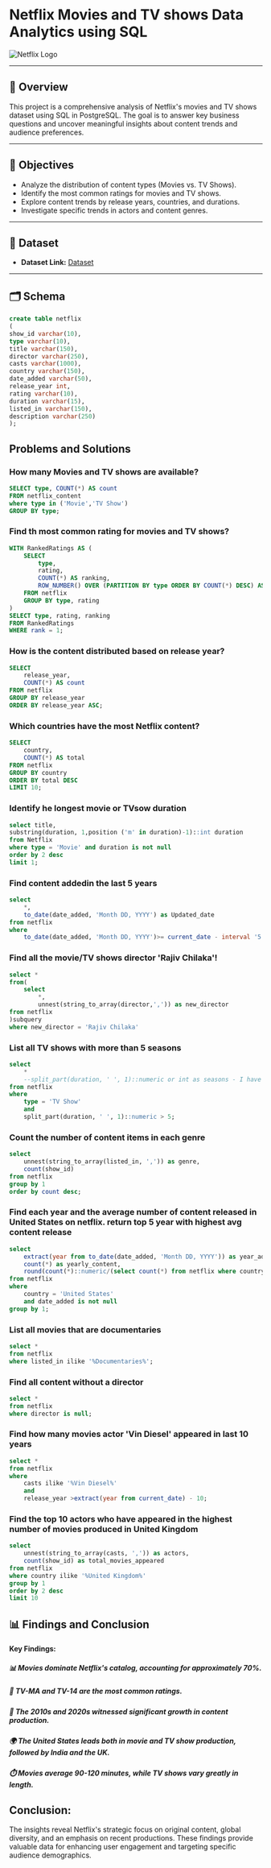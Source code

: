 # Netflix Movies and TV shows Data Analytics using SQL
![Netflix Logo](https://github.com/sanmyyung/Netflix_sql_project/blob/main/netflix.jpg)

---

## 📌 Overview
This project is a comprehensive analysis of Netflix's movies and TV shows dataset using SQL in PostgreSQL. The goal is to answer key business questions and uncover meaningful insights about content trends and audience preferences.

---

## 🎯 Objectives
- Analyze the distribution of content types (Movies vs. TV Shows).
- Identify the most common ratings for movies and TV shows.
- Explore content trends by release years, countries, and durations.
- Investigate specific trends in actors and content genres.

---

## 📂 Dataset
- **Dataset Link:** [Dataset](https://www.kaggle.com/datasets/shivamb/netflix-shows?resource=download)

---

## 🗂️ Schema
```sql
create table netflix
(
show_id varchar(10),
type varchar(10),
title varchar(150),
director varchar(250),
casts varchar(1000),
country varchar(150),
date_added varchar(50),
release_year int,
rating varchar(10),
duration varchar(15),
listed_in varchar(150),
description varchar(250)
);
```
##  Problems and Solutions
### How many Movies and TV shows are available?
```sql
SELECT type, COUNT(*) AS count
FROM netflix_content
where type in ('Movie','TV Show')
GROUP BY type;
```

### Find th most common rating for movies and TV shows?
```sql
WITH RankedRatings AS (
    SELECT 
        type, 
        rating, 
        COUNT(*) AS ranking,
        ROW_NUMBER() OVER (PARTITION BY type ORDER BY COUNT(*) DESC) AS rank
    FROM netflix
    GROUP BY type, rating
)
SELECT type, rating, ranking
FROM RankedRatings
WHERE rank = 1;
```

### How is the content distributed based on release year?
```sql
SELECT
    release_year,
    COUNT(*) AS count
FROM netflix
GROUP BY release_year
ORDER BY release_year ASC;
```

### Which countries have the most Netflix content?
```sql
SELECT
    country,
    COUNT(*) AS total
FROM netflix
GROUP BY country
ORDER BY total DESC
LIMIT 10;
```

### Identify he longest movie or TVsow duration
```sql
select title,  
substring(duration, 1,position ('m' in duration)-1)::int duration
from Netflix
where type = 'Movie' and duration is not null
order by 2 desc
limit 1;
```

### Find content addedin the last 5 years
```sql
select 
	*,
	to_date(date_added, 'Month DD, YYYY') as Updated_date
from netflix
where 
	to_date(date_added, 'Month DD, YYYY')>= current_date - interval '5 years';
```

### Find all the movie/TV shows director 'Rajiv Chilaka'!
```sql
select *
from(
	select
		*,
		unnest(string_to_array(director,',')) as new_director
from netflix
)subquery
where new_director = 'Rajiv Chilaka'
```

### List all TV shows with more than 5 seasons
```sql
select 
	*
	--split_part(duration, ' ', 1)::numeric or int as seasons - I have to split the duration at spaces and extract the first part
from netflix
where
	type = 'TV Show'
	and
	split_part(duration, ' ', 1)::numeric > 5;
```

### Count the number of content items in each genre
```sql
select 
	unnest(string_to_array(listed_in, ',')) as genre,
	count(show_id)
from netflix
group by 1
order by count desc;
```

### Find each year and the average number of content released in United States on netflix. return top 5 year with highest avg content release
```sql
select
	extract(year from to_date(date_added, 'Month DD, YYYY')) as year_added,
	count(*) as yearly_content,
	round(count(*)::numeric/(select count(*) from netflix where country ='United States')::numeric * 100, 2) as avg_content_per_year
from netflix
where 
	country = 'United States'
	and date_added is not null
group by 1;
```

### List all movies that are documentaries
```sql
select * 
from netflix
where listed_in ilike '%Documentaries%';
```

### Find all content without a director
```sql
select * 
from netflix
where director is null;
```

### Find how many movies actor 'Vin Diesel' appeared in last 10 years
```sql
select *
from netflix
where 
	casts ilike '%Vin Diesel%'
	and 
	release_year >extract(year from current_date) - 10;
```

### Find the top 10 actors who have appeared in the highest number of movies produced in United Kingdom
```sql
select 
	unnest(string_to_array(casts, ',')) as actors,
	count(show_id) as total_movies_appeared
from netflix
where country ilike '%United Kingdom%'
group by 1
order by 2 desc
limit 10
```

## 📊 Findings and Conclusion
#### Key Findings:
##### 📊 Movies dominate Netflix's catalog, accounting for approximately 70%.
##### 🌟 TV-MA and TV-14 are the most common ratings.
##### 📅 The 2010s and 2020s witnessed significant growth in content production.
##### 🌍 The United States leads both in movie and TV show production, followed by India and the UK.
##### ⏱️ Movies average 90-120 minutes, while TV shows vary greatly in length.

## Conclusion:
The insights reveal Netflix's strategic focus on original content, global diversity, and an emphasis on recent productions. These findings provide valuable data for enhancing user engagement and targeting specific audience demographics.
